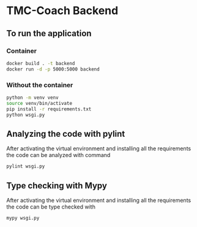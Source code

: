 # TMC-Coach Backend

## To run the application

### Container

```sh
docker build . -t backend
docker run -d -p 5000:5000 backend
```

### Without the container

```sh
python -m venv venv
source venv/bin/activate
pip install -r requirements.txt
python wsgi.py
```

## Analyzing the code with pylint

After activating the virtual environment and
installing all the requirements the code
can be analyzed with command

```sh
pylint wsgi.py
```

## Type checking with Mypy

After activating the virtual environment and
installing all the requirements the code can be type checked with

```sh
mypy wsgi.py
```
